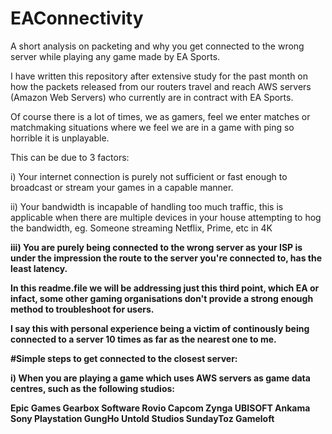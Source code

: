 # EAConnectivity
A short analysis on packeting and why you get connected to the wrong server while playing any game made by EA Sports.


I have written this repository after extensive study for the past month on how the packets released from our routers travel and reach AWS servers (Amazon Web Servers) who currently are in contract with EA Sports.

Of course there is a lot of times, we as gamers, feel we enter matches or matchmaking situations where we feel we are in a game with ping so horrible it is unplayable.

This can be due to 3 factors:
<br>

i) Your internet connection is purely not sufficient or fast enough to broadcast or stream your games in a capable manner.
<br>

ii) Your bandwidth is incapable of handling too much traffic, this is applicable when there are multiple devices in your house attempting to hog the bandwidth, eg. Someone streaming Netflix, Prime, etc in 4K

<b>iii) You are purely being connected to the wrong server as your ISP is under the impression the route to the server you're connected to, has the least latency.<b>
 

 <h>In this readme.file we will be addressing just this third point, which EA or infact, some other gaming organisations don't provide a strong enough method to troubleshoot for users.<h>
  
  I say this with personal experience being a victim of continously being connected to a server 10 times as far as the nearest one to me.
  
  #Simple steps to get connected to the closest server:
  
  i) When you are playing a game which uses AWS servers as game data centres, such as the following studios:
  
Epic Games
Gearbox Software
Rovio
Capcom
Zynga
UBISOFT
Ankama
Sony Playstation
GungHo
Untold Studios
SundayToz
Gameloft
 
  
